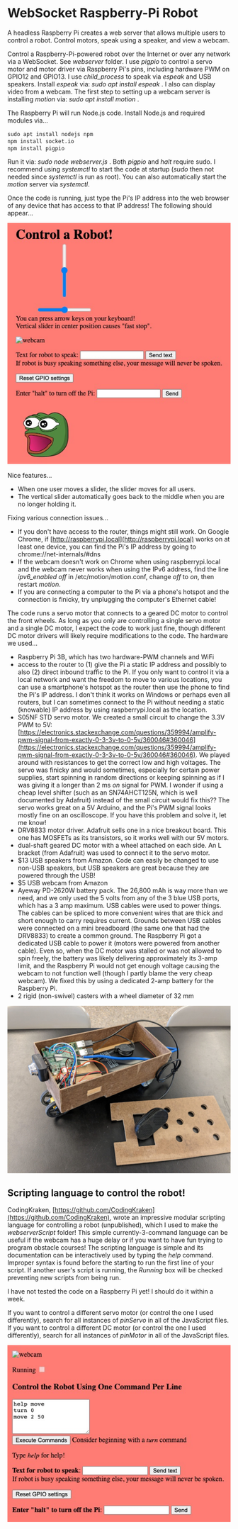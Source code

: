 # WebSocket Raspberry-Pi Robot
A headless Raspberry Pi creates a web server that allows multiple users to control a robot. Control motors, speak using a speaker, and view a webcam.

Control a Raspberry-Pi-powered robot over the Internet or over any network via a WebSocket. See *webserver* folder. I use *pigpio* to control a servo motor and motor driver via Raspberry Pi's pins, including hardware PWM on GPIO12 and GPIO13. I use *child_process* to speak via *espeak* and USB speakers. Install *espeak* via: *sudo apt install espeak* . I also can display video from a webcam. The first step to setting up a webcam server is installing *motion* via: *sudo apt install motion* .

The Raspberry Pi will run Node.js code. Install Node.js and required modules via...
```
sudo apt install nodejs npm
npm install socket.io
npm install pigpio
```

Run it via: *sudo node webserver.js* . Both *pigpio* and *halt* require sudo. I recommend using *systemctl* to start the code at startup (*sudo* then not needed since *systemctl* is run as root). You can also automatically start the *motion* server via *systemctl*.

Once the code is running, just type the Pi's IP address into the web browser of any device that has access to that IP address! The following should appear...

![webpage](screenshot.jpg)

Nice features...
- When one user moves a slider, the slider moves for all users.
- The vertical slider automatically goes back to the middle when you are no longer holding it.

Fixing various connection issues...
- If you don't have access to the router, things might still work. On Google Chrome, if [http://raspberrypi.local](http://raspberrypi.local) works on at least one device, you can find the Pi's IP address by going to chrome://net-internals/#dns
- If the webcam doesn't work on Chrome when using raspberrypi.local and the webcam never works when using the IPv6 address, find the line *ipv6_enabled off* in /etc/motion/motion.conf, change *off* to *on*, then restart *motion*.
- If you are connecting a computer to the Pi via a phone's hotspot and the connection is finicky, try unplugging the computer's Ethernet cable!

The code runs a servo motor that connects to a geared DC motor to control the front wheels. As long as you only are controlling a single servo motor and a single DC motor, I expect the code to work just fine, though different DC motor drivers will likely require modifications to the code. The hardware we used...
- Raspberry Pi 3B, which has two hardware-PWM channels and WiFi
- access to the router to (1) give the Pi a static IP address and possibly to also (2) direct inbound traffic to the Pi. If you only want to control it via a local network and want the freedom to move to various locations, you can use a smartphone's hotspot as the router then use the phone to find the Pi's IP address. I don't think it works on Windows or perhaps even all routers, but I can sometimes connect to the Pi without needing a static (knowable) IP address by using raspberrypi.local as the location.
- S05NF STD servo motor. We created a small circuit to change the 3.3V PWM to 5V: [https://electronics.stackexchange.com/questions/359994/amplify-pwm-signal-from-exactly-0-3-3v-to-0-5v/360046#360046](https://electronics.stackexchange.com/questions/359994/amplify-pwm-signal-from-exactly-0-3-3v-to-0-5v/360046#360046). We played around with resistances to get the correct low and high voltages. The servo was finicky and would sometimes, especially for certain power supplies, start spinning in random directions or keeping spinning as if I was giving it a longer than 2 ms *on* signal for PWM. I wonder if using a cheap level shifter (such as an SN74AHCT125N, which is well documented by Adafruit) instead of the small circuit would fix this?? The servo works great on a 5V Arduino, and the Pi's PWM signal looks mostly fine on an oscilloscope. If you have this problem and solve it, let me know!
- DRV8833 motor driver. Adafruit sells one in a nice breakout board. This one has MOSFETs as its transistors, so it works well with our 5V motors.
- dual-shaft geared DC motor with a wheel attached on each side. An L bracket (from Adafruit) was used to connect it to the servo motor.
- $13 USB speakers from Amazon. Code can easily be changed to use non-USB speakers, but USB speakers are great because they are powered through the USB!
- $5 USB webcam from Amazon
- Ayeway PD-2620W battery pack. The 26,800 mAh is way more than we need, and we only used the 5 volts from any of the 3 blue USB ports, which has a 3 amp maximum. USB cables were used to power things. The cables can be spliced to more convenient wires that are thick and short enough to carry requires current. Grounds between USB cables were connected on a mini breadboard (the same one that had the DRV8833) to create a common ground. The Raspberry Pi got a dedicated USB cable to power it (motors were powered from another cable). Even so, when the DC motor was stalled or was not allowed to spin freely, the battery was likely delivering approximately its 3-amp limit, and the Raspberry Pi would not get enough voltage causing the webcam to not function well (though I partly blame the very cheap webcam). We fixed this by using a dedicated 2-amp battery for the Raspberry Pi.
- 2 rigid (non-swivel) casters with a wheel diameter of 32 mm

![robot](robot.jpg)


## Scripting language to control the robot!

CodingKraken, [https://github.com/CodingKraken](https://github.com/CodingKraken), wrote an impressive modular scripting language for controlling a robot (unpublished), which I used to make the *webserverScript* folder! This simple currently-3-command language can be useful if the webcam has a huge delay or if you want to have fun trying to program obstacle courses! The scripting language is simple and its documentation can be interactively used by typing the *help* command. Improper syntax is found before the starting to run the first line of your script. If another user's script is running, the *Running* box will be checked preventing new scripts from being run.

I have not tested the code on a Raspberry Pi yet! I should do it within a week.

If you want to control a different servo motor (or control the one I used differently), search for all instances of *pinServo* in all of the JavaScript files. If you want to control a different DC motor (or control the one I used differently), search for all instances of *pinMotor* in all of the JavaScript files.

![screenshotScript](screenshotScript.jpg)
